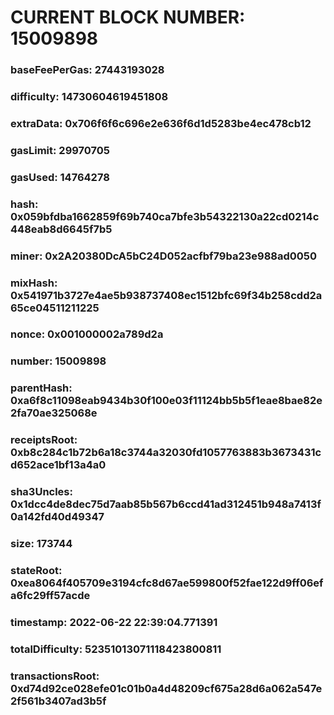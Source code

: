 # CURRENT BLOCK NUMBER: 15009898

### baseFeePerGas: 27443193028
### difficulty: 14730604619451808
### extraData: 0x706f6f6c696e2e636f6d1d5283be4ec478cb12
### gasLimit: 29970705
### gasUsed: 14764278
### hash: 0x059bfdba1662859f69b740ca7bfe3b54322130a22cd0214c448eab8d6645f7b5
### miner: 0x2A20380DcA5bC24D052acfbf79ba23e988ad0050
### mixHash: 0x541971b3727e4ae5b938737408ec1512bfc69f34b258cdd2a65ce04511211225
### nonce: 0x001000002a789d2a
### number: 15009898
### parentHash: 0xa6f8c11098eab9434b30f100e03f11124bb5b5f1eae8bae82e2fa70ae325068e
### receiptsRoot: 0xb8c284c1b72b6a18c3744a32030fd1057763883b3673431cd652ace1bf13a4a0
### sha3Uncles: 0x1dcc4de8dec75d7aab85b567b6ccd41ad312451b948a7413f0a142fd40d49347
### size: 173744
### stateRoot: 0xea8064f405709e3194cfc8d67ae599800f52fae122d9ff06efa6fc29ff57acde
### timestamp: 2022-06-22 22:39:04.771391
### totalDifficulty: 52351013071118423800811
### transactionsRoot: 0xd74d92ce028efe01c01b0a4d48209cf675a28d6a062a547e2f561b3407ad3b5f
